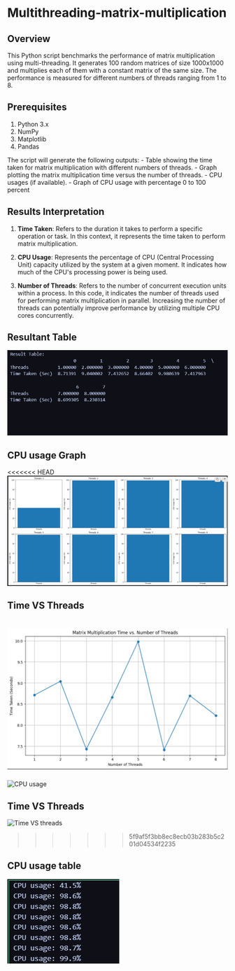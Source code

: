 # Multithreading-matrix-multiplication

## Overview

This Python script benchmarks the performance of matrix multiplication using multi-threading. It generates 100 random matrices of size 1000x1000 and multiplies each of them with a constant matrix of the same size. The performance is measured for different numbers of threads ranging from 1 to 8.

## Prerequisites

1. Python 3.x
2. NumPy
3. Matplotlib
4. Pandas

The script will generate the following outputs: - Table showing the time taken for matrix multiplication with different numbers of threads. - Graph plotting the matrix multiplication time versus the number of threads. - CPU usages (if available). - Graph of CPU usage with percentage 0 to 100 percent

## Results Interpretation

1. **Time Taken**: Refers to the duration it takes to perform a specific operation or task. In this context, it represents the time taken to perform matrix multiplication.

2. **CPU Usage**: Represents the percentage of CPU (Central Processing Unit) capacity utilized by the system at a given moment. It indicates how much of the CPU's processing power is being used.

3. **Number of Threads**: Refers to the number of concurrent execution units within a process. In this code, it indicates the number of threads used for performing matrix multiplication in parallel. Increasing the number of threads can potentially improve performance by utilizing multiple CPU cores concurrently.

## Resultant Table

![Result table](./Result%20Table.png)

## CPU usage Graph

<<<<<<< HEAD
![Cpu usage](./CPU%20Graph.png)

## Time VS Threads

![Threads VS Time](./Time%20Vs%20Threads.png)
=======
![CPU usage](https://github.com/Tanishq2003be/102117154_Assignment7_Multithreading_CS6_TanishqDublish/assets/100364028/71a7b101-eeb1-4ea1-b1bc-b2b254f9d4fb)


## Time VS Threads

![Time VS threads](https://github.com/Tanishq2003be/102117154_Assignment7_Multithreading_CS6_TanishqDublish/assets/100364028/e5a2edb9-3e70-4b01-9b1e-1f806b52d640)

>>>>>>> 5f9af5f3bb8ec8ecb03b283b5c201d04534f2235

## CPU usage table

![Cpu usage table](./CPU%20Usage%20table.png)
